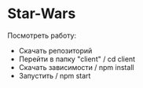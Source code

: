 # Star-Wars
Посмотреть работу:

- Скачать репозиторий
- Перейти в папку "client" / cd client
- Скачать зависимости / npm install
- Запустить / npm start
